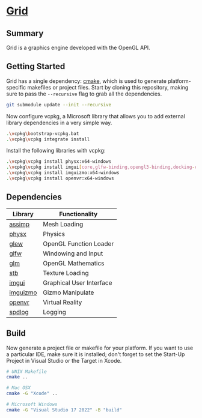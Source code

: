 # [Grid](https://github.com/devgrids/grid)

## Summary
Grid is a graphics engine developed with the OpenGL API.

## Getting Started
Grid has a single dependency: [cmake](http://www.cmake.org/download/), which is used to generate platform-specific makefiles or project files. Start by cloning this repository, making sure to pass the `--recursive` flag to grab all the dependencies. 

```bash
git submodule update --init --recursive
```
Now configure vcpkg, a Microsoft library that allows you to add external library dependencies in a very simple way.

```bash
.\vcpkg\bootstrap-vcpkg.bat
.\vcpkg\vcpkg integrate install
```
Install the following libraries with vcpkg:


```bash
.\vcpkg\vcpkg install physx:x64-windows
.\vcpkg\vcpkg install imgui[core,glfw-binding,opengl3-binding,docking-experimental]:x64-windows
.\vcpkg\vcpkg install imguizmo:x64-windows
.\vcpkg\vcpkg install openvr:x64-windows
```

## Dependencies

 Library                                                |Functionality           |
 ------------------------------------------------------ |----------------------- |
 [assimp](https://github.com/assimp/assimp)             |Mesh Loading            |
 [physx](https://github.com/NVIDIAGameWorks/PhysX)      |Physics                 |
 [glew](https://github.com/nigels-com/glew)             |OpenGL Function Loader  |
 [glfw](https://github.com/glfw/glfw)                   |Windowing and Input     |
 [glm](https://github.com/g-truc/glm)                   |OpenGL Mathematics      |
 [stb](https://github.com/nothings/stb)                 |Texture Loading         |
 [imgui](https://github.com/ocornut/imgui)              |Graphical User Interface|
 [imguizmo](https://github.com/CedricGuillemet/ImGuizmo)|Gizmo Manipulate        |
 [openvr](https://github.com/ValveSoftware/openvr)      |Virtual Reality         |
 [spdlog](https://github.com/gabime/spdlog)             |Logging                 |

## Build
Now generate a project file or makefile for your platform. If you want to use a particular IDE, make sure it is installed; don't forget to set the Start-Up Project in Visual Studio or the Target in Xcode.

```bash
# UNIX Makefile
cmake ..

# Mac OSX
cmake -G "Xcode" ..

# Microsoft Windows
cmake -G "Visual Studio 17 2022" -B "build"
```
